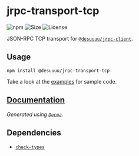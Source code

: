 # jrpc-transport-tcp

![npm](https://img.shields.io/npm/v/@desuuuu/jrpc-transport-tcp.svg) ![Size](https://img.shields.io/github/languages/code-size/desuuuu/jrpc-transport-tcp.svg) ![License](https://img.shields.io/github/license/desuuuu/jrpc-transport-tcp.svg)

JSON-RPC TCP transport for [`@desuuuu/jrpc-client`](https://www.npmjs.com/package/@desuuuu/jrpc-client).

## Usage

```
npm install @desuuuu/jrpc-transport-tcp
```

Take a look at the [examples](examples) for sample code.

## [Documentation](https://docs.desuuuu.com/jrpc-transport-tcp)

*Generated using [`Docma`](https://github.com/onury/docma).*

## Dependencies

* [`check-types`](https://gitlab.com/philbooth/check-types.js)
